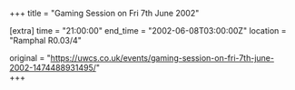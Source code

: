+++
title = "Gaming Session on Fri 7th June 2002"

[extra]
time = "21:00:00"
end_time = "2002-06-08T03:00:00Z"
location = "Ramphal R0.03/4"

original = "https://uwcs.co.uk/events/gaming-session-on-fri-7th-june-2002-1474488931495/"    
+++



